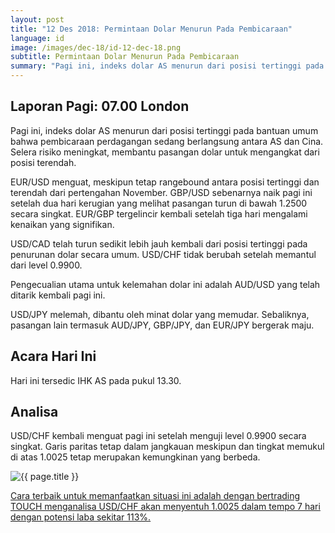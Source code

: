 ```yaml
---
layout: post
title: "12 Des 2018: Permintaan Dolar Menurun Pada Pembicaraan"
language: id
image: /images/dec-18/id-12-dec-18.png
subtitle: Permintaan Dolar Menurun Pada Pembicaraan
summary: "Pagi ini, indeks dolar AS menurun dari posisi tertinggi pada bantuan umum bahwa pembicaraan perdagangan sedang berlangsung antara AS dan Cina. Selera risiko meningkat, membantu pasangan dolar untuk mengangkat dari posisi terendah"
---
```

## Laporan Pagi: 07.00 London

Pagi ini, indeks dolar AS menurun dari posisi tertinggi pada bantuan umum bahwa pembicaraan perdagangan sedang berlangsung antara AS dan Cina. Selera risiko meningkat, membantu pasangan dolar untuk mengangkat dari posisi terendah.

EUR/USD menguat, meskipun tetap rangebound antara posisi tertinggi dan terendah dari pertengahan November. GBP/USD sebenarnya naik pagi ini setelah dua hari kerugian yang melihat pasangan turun di bawah 1.2500 secara singkat. EUR/GBP tergelincir kembali setelah tiga hari mengalami kenaikan yang signifikan.

USD/CAD telah turun sedikit lebih jauh kembali dari posisi tertinggi pada penurunan dolar secara umum. USD/CHF tidak berubah setelah memantul dari level 0.9900.

Pengecualian utama untuk kelemahan dolar ini adalah AUD/USD yang telah ditarik kembali pagi ini.

USD/JPY melemah, dibantu oleh minat dolar yang memudar. Sebaliknya, pasangan lain termasuk AUD/JPY, GBP/JPY, dan EUR/JPY bergerak maju.

## Acara Hari Ini

Hari ini tersedic IHK AS pada pukul 13.30.

## Analisa

USD/CHF kembali menguat pagi ini setelah menguji level 0.9900 secara singkat. Garis paritas tetap dalam jangkauan meskipun dan tingkat memukul di atas 1.0025 tetap merupakan kemungkinan yang berbeda.

<img src="{{ site.url }}/images/dec-18/id-12-dec-18.png" alt="{{ page.title }}" title="{{ page.title }}">

<a href="%LINK%%?currency=USD&market=forex&underlying=frxUSDCHF&formname=touchnotouch&duration_amount=7&duration_units=d&amount=10&amount_type=stake&expiry_type=duration&barrier=1.0025" target="_blank" rel="noopener">Cara terbaik untuk memanfaatkan situasi ini adalah dengan bertrading TOUCH menganalisa USD/CHF akan menyentuh 1.0025 dalam tempo 7 hari dengan potensi laba sekitar 113%.</a>

